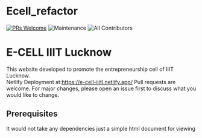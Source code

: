 # Ecell_refactor

[![PRs Welcome](https://img.shields.io/badge/PRs-welcome-brightgreen.svg?style=flat-square)](http://makeapullrequest.com)
<img alt="Maintenance" src="https://img.shields.io/maintenance/yes/2021?style=flat-square">
![All Contributors](https://img.shields.io/badge/all_contributors-9-orange.svg?style=flat-square)

# E-CELL IIIT Lucknow
This website developed to promote the entrepreneurship cell of IIIT Lucknow.<br>
Netlify Deployment at:https://e-cell-iiitl.netlify.app/
Pull requests are welcome. For major changes, please open an issue first to discuss what you would like to change.
## Prerequisites 
It would not take any dependencies just a simple html document for viewing 
